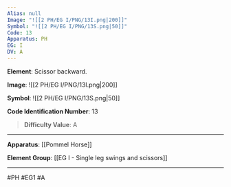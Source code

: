 ```yaml
---
Alias: null
Image: "![[2 PH/EG I/PNG/13I.png|200]]"
Symbol: "![[2 PH/EG I/PNG/13S.png|50]]"
Code: 13
Apparatus: PH
EG: I
DV: A
---
```

**Element**: Scissor backward.

**Image**:
![[2 PH/EG I/PNG/13I.png|200]]

**Symbol**:
![[2 PH/EG I/PNG/13S.png|50]]

**Code Identification Number**: 13

>**Difficulty Value**: A

___
**Apparatus**: [[Pommel Horse]]

**Element Group**: [[EG I -  Single leg swings and scissors]]
___
#PH #EG1 #A
